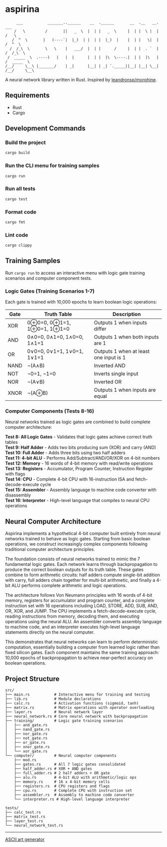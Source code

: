# aspirina

```
     ___           _______..______    __  .______       __  .__   __.      ___      
    /   \         /       ||   _  \  |  | |   _  \     |  | |  \ |  |     /   \     
   /  ^  \       |   (----`|  |_)  | |  | |  |_)  |    |  | |   \|  |    /  ^  \    
  /  /_\  \       \   \    |   ___/  |  | |      /     |  | |  . `  |   /  /_\  \   
 /  _____  \  .----)   |   |  |      |  | |  |\  \----.|  | |  |\   |  /  _____  \  
/__/     \__\ |_______/    | _|      |__| | _| `._____||__| |__| \__| /__/     \__\ 
```

A neural network library written in Rust.
Inspired by [leandronsp/morphine](https://github.com/leandronsp/morphine).

## Requirements

* Rust
* Cargo

## Development Commands

### Build the project
```bash
cargo build
```

### Run the CLI menu for training samples
```bash
cargo run
```

### Run all tests
```bash
cargo test
```

### Format code
```bash
cargo fmt
```

### Lint code
```bash
cargo clippy
```

## Training Samples

Run `cargo run` to access an interactive menu with logic gate training scenarios and computer component tests.

### Logic Gates (Training Scenarios 1-7)
Each gate is trained with 10,000 epochs to learn boolean logic operations:

| Gate | Truth Table | Description |
|------|------------|-------------|
| XOR  | 0⊕0=0, 0⊕1=1, 1⊕0=1, 1⊕1=0 | Outputs 1 when inputs differ |
| AND  | 0∧0=0, 0∧1=0, 1∧0=0, 1∧1=1 | Outputs 1 when both inputs are 1 |
| OR   | 0∨0=0, 0∨1=1, 1∨0=1, 1∨1=1 | Outputs 1 when at least one input is 1 |
| NAND | ¬(A∧B) | Inverted AND |
| NOT  | ¬0=1, ¬1=0 | Inverts single input |
| NOR  | ¬(A∨B) | Inverted OR |
| XNOR | ¬(A⊕B) | Outputs 1 when inputs are equal |

### Computer Components (Tests 8-16)
Neural networks trained as logic gates are combined to build complete computer architecture:

**Test 8: All Logic Gates** - Validates that logic gates achieve correct truth tables  
**Test 9: Half Adder** - Adds two bits producing sum (XOR) and carry (AND)  
**Test 10: Full Adder** - Adds three bits using two half adders  
**Test 11: 4-bit ALU** - Performs Add/Subtract/AND/OR/XOR on 4-bit numbers  
**Test 12: Memory** - 16 words of 4-bit memory with read/write operations  
**Test 13: Registers** - Accumulator, Program Counter, Instruction Register with flags  
**Test 14: CPU** - Complete 4-bit CPU with 16-instruction ISA and fetch-decode-execute cycle  
**Test 15: Assembler** - Assembly language to machine code converter with disassembly  
**Test 16: Interpreter** - High-level language that compiles to neural CPU operations

## Neural Computer Architecture

Aspirina implements a hypothetical 4-bit computer built entirely from neural networks trained to behave as logic gates. Starting from basic boolean operations, we construct increasingly complex components following traditional computer architecture principles.

The foundation consists of neural networks trained to mimic the 7 fundamental logic gates. Each network learns through backpropagation to produce the correct boolean outputs for its truth table. These gates combine to form arithmetic circuits: half adders compute single-bit addition with carry, full adders chain together for multi-bit arithmetic, and finally a 4-bit ALU performs complete arithmetic and logic operations.

The architecture follows Von Neumann principles with 16 words of 4-bit memory, registers for accumulator and program counter, and a complete instruction set with 16 operations including LOAD, STORE, ADD, SUB, AND, OR, XOR, and JUMP. The CPU implements a fetch-decode-execute cycle, reading instructions from memory, decoding them, and executing operations using the neural ALU. An assembler converts assembly language to machine code, and an interpreter executes high-level language statements directly on the neural computer.

This demonstrates that neural networks can learn to perform deterministic computation, essentially building a computer from learned logic rather than fixed silicon gates. Each component maintains the same training approach: 10,000 epochs of backpropagation to achieve near-perfect accuracy on boolean operations.

## Project Structure

```
src/
├── main.rs           # Interactive menu for training and testing
├── lib.rs            # Module declarations
├── calc.rs           # Activation functions (sigmoid, tanh)
├── matrix.rs         # Matrix operations with operator overloading
├── layer.rs          # Neural network layer
├── neural_network.rs # Core neural network with backpropagation
├── training/         # Logic gate training scenarios
│   ├── and_gate.rs
│   ├── nand_gate.rs
│   ├── nor_gate.rs
│   ├── not_gate.rs
│   ├── or_gate.rs
│   ├── xnor_gate.rs
│   └── xor_gate.rs
└── computer/         # Neural computer components
    ├── mod.rs
    ├── gates.rs      # All 7 logic gates consolidated
    ├── half_adder.rs # XOR + AND gates
    ├── full_adder.rs # 2 half adders + OR gate
    ├── alu.rs        # 4-bit ALU with arithmetic/logic ops
    ├── memory.rs     # 16 x 4-bit memory cells
    ├── registers.rs  # CPU registers and flags
    ├── cpu.rs        # Complete CPU with instruction set
    ├── assembler.rs  # Assembly to machine code converter
    └── interpreter.rs # High-level language interpreter

tests/
├── calc_test.rs
├── matrix_test.rs
├── layer_test.rs
└── neural_network_test.rs
```

----

[ASCII art generator](http://patorjk.com/software/taag/#p=display&f=Graffiti&t=Type%20Something%20)
